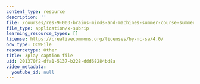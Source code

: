 ```yaml
---
content_type: resource
description: ''
file: /courses/res-9-003-brains-minds-and-machines-summer-course-summer-2015/201370f2dfa15137b228ddd68284bd8a_7BAChnLg8Co.vtt
file_type: application/x-subrip
learning_resource_types: []
license: https://creativecommons.org/licenses/by-nc-sa/4.0/
ocw_type: OCWFile
resourcetype: Other
title: 3play caption file
uid: 201370f2-dfa1-5137-b228-ddd68284bd8a
video_metadata:
  youtube_id: null
---
```

